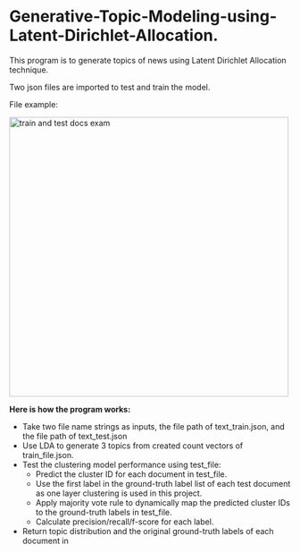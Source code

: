 # Generative-Topic-Modeling-using-Latent-Dirichlet-Allocation.
This program is to generate topics of news using Latent Dirichlet Allocation technique.

Two json files are imported to test and train the model.

File example:

<img width="500" alt="train and test docs exam" src="https://user-images.githubusercontent.com/45326221/56854811-8563a400-690a-11e9-9720-2b1b90ae3925.PNG">


**Here is how the program works:**
- Take two file name strings as inputs, the file path of text_train.json, and the
file path of text_test.json
- Use LDA to generate 3 topics from created count vectors of train_file.json.
- Test the clustering model performance using test_file:
  + Predict the cluster ID for each document in test_file.
  + Use the first label in the ground-truth label list of each test document as one layer clustering is used in this project.
  + Apply majority vote rule to dynamically map the predicted cluster IDs to the ground-truth labels in test_file.
  + Calculate precision/recall/f-score for each label.
- Return topic distribution and the original ground-truth labels of each document in
